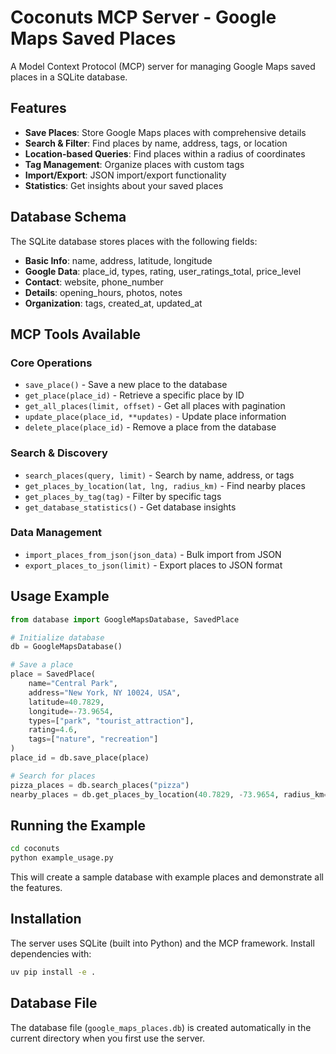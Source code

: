 # Coconuts MCP Server - Google Maps Saved Places

A Model Context Protocol (MCP) server for managing Google Maps saved places in a SQLite database.

## Features

- **Save Places**: Store Google Maps places with comprehensive details
- **Search & Filter**: Find places by name, address, tags, or location
- **Location-based Queries**: Find places within a radius of coordinates
- **Tag Management**: Organize places with custom tags
- **Import/Export**: JSON import/export functionality
- **Statistics**: Get insights about your saved places

## Database Schema

The SQLite database stores places with the following fields:

- **Basic Info**: name, address, latitude, longitude
- **Google Data**: place_id, types, rating, user_ratings_total, price_level
- **Contact**: website, phone_number
- **Details**: opening_hours, photos, notes
- **Organization**: tags, created_at, updated_at

## MCP Tools Available

### Core Operations
- `save_place()` - Save a new place to the database
- `get_place(place_id)` - Retrieve a specific place by ID
- `get_all_places(limit, offset)` - Get all places with pagination
- `update_place(place_id, **updates)` - Update place information
- `delete_place(place_id)` - Remove a place from the database

### Search & Discovery
- `search_places(query, limit)` - Search by name, address, or tags
- `get_places_by_location(lat, lng, radius_km)` - Find nearby places
- `get_places_by_tag(tag)` - Filter by specific tags
- `get_database_statistics()` - Get database insights

### Data Management
- `import_places_from_json(json_data)` - Bulk import from JSON
- `export_places_to_json(limit)` - Export places to JSON format

## Usage Example

```python
from database import GoogleMapsDatabase, SavedPlace

# Initialize database
db = GoogleMapsDatabase()

# Save a place
place = SavedPlace(
    name="Central Park",
    address="New York, NY 10024, USA",
    latitude=40.7829,
    longitude=-73.9654,
    types=["park", "tourist_attraction"],
    rating=4.6,
    tags=["nature", "recreation"]
)
place_id = db.save_place(place)

# Search for places
pizza_places = db.search_places("pizza")
nearby_places = db.get_places_by_location(40.7829, -73.9654, radius_km=5.0)
```

## Running the Example

```bash
cd coconuts
python example_usage.py
```

This will create a sample database with example places and demonstrate all the features.

## Installation

The server uses SQLite (built into Python) and the MCP framework. Install dependencies with:

```bash
uv pip install -e .
```

## Database File

The database file (`google_maps_places.db`) is created automatically in the current directory when you first use the server.
